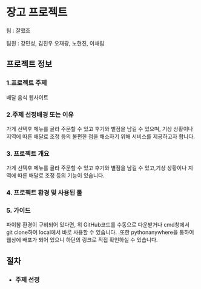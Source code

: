 # 장고 프로젝트

팀 : 잘했조

팀원 : 강민성, 김진우 오재광, 노현진, 이채림

## 프로젝트 정보 

### 1.프로젝트 주제

배달 음식 웹사이트

### 2.주제 선정배경 또는 이유

가게 선택후 메뉴를 골라 주문할 수 있고 후기와 별점을 남길 수 있으며, 기상 상황이나 지역에 따른 배달료 조정 등의 불편한 점을 해소하기 위해 서비스를 제공하고자 합니다.

### 3. 프로젝트 개요

가게 선택후 메뉴를 골라 주문할 수 있고 후기와 별점을 남길 수 있고,기상 상황이나 지역에 따른 배달료 조정 등의 기능이 있습니다.

### 4. 프로젝트 환경 및 사용된 툴



### 5. 가이드

파이참 환경이 구비되어 있다면, 위 GitHub코드를 수동으로 다운받거나 cmd창에서 git clone하여 local에서 바로 사용할 수 있습니다. .또한 pythonanywhere을 통하여 웹상에 배포가 되어 있으니 하단의 링크로 직접 확인하실 수 있습니다.

## 절차

* ### 주제 선정

